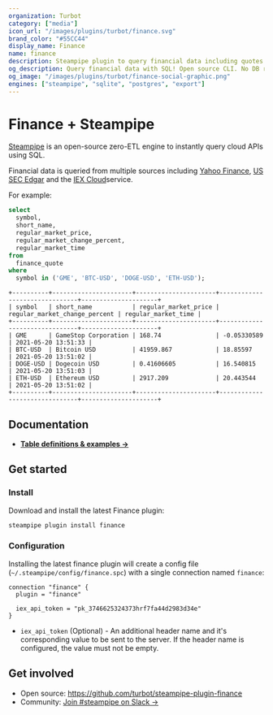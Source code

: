 ```yaml
---
organization: Turbot
category: ["media"]
icon_url: "/images/plugins/turbot/finance.svg"
brand_color: "#55CC44"
display_name: Finance
name: finance
description: Steampipe plugin to query financial data including quotes and public company information.
og_description: Query financial data with SQL! Open source CLI. No DB required.
og_image: "/images/plugins/turbot/finance-social-graphic.png"
engines: ["steampipe", "sqlite", "postgres", "export"]
---
```


# Finance + Steampipe

[Steampipe](https://steampipe.io) is an open-source zero-ETL engine to instantly query cloud APIs using SQL.

Financial data is queried from multiple sources including [Yahoo Finance](https://finance.yahoo.com/), [US SEC Edgar](https://www.sec.gov/edgar.shtml) and the [IEX Cloud](https://iexcloud.io/documentation/)service.

For example:

```sql
select
  symbol,
  short_name,
  regular_market_price,
  regular_market_change_percent,
  regular_market_time
from
  finance_quote
where
  symbol in ('GME', 'BTC-USD', 'DOGE-USD', 'ETH-USD');
```

```
+----------+----------------------+----------------------+-------------------------------+---------------------+
| symbol   | short_name           | regular_market_price | regular_market_change_percent | regular_market_time |
+----------+----------------------+----------------------+-------------------------------+---------------------+
| GME      | GameStop Corporation | 168.74               | -0.05330589                   | 2021-05-20 13:51:33 |
| BTC-USD  | Bitcoin USD          | 41959.867            | 18.85597                      | 2021-05-20 13:51:02 |
| DOGE-USD | Dogecoin USD         | 0.41606605           | 16.540815                     | 2021-05-20 13:51:03 |
| ETH-USD  | Ethereum USD         | 2917.209             | 20.443544                     | 2021-05-20 13:51:02 |
+----------+----------------------+----------------------+-------------------------------+---------------------+
```

## Documentation

- **[Table definitions & examples →](/plugins/turbot/finance/tables)**

## Get started

### Install

Download and install the latest Finance plugin:

```bash
steampipe plugin install finance
```

### Configuration

Installing the latest finance plugin will create a config file (`~/.steampipe/config/finance.spc`) with a single connection named `finance`:

```hcl
connection "finance" {
  plugin = "finance"

  iex_api_token = "pk_3746625324373hrf7fa44d2983d34e"
}
```

- `iex_api_token` (Optional) - An additional header name and it's corresponding value to be sent to the server. If the header name is configured, the value must not be empty.

## Get involved

- Open source: https://github.com/turbot/steampipe-plugin-finance
- Community: [Join #steampipe on Slack →](https://turbot.com/community/join)
